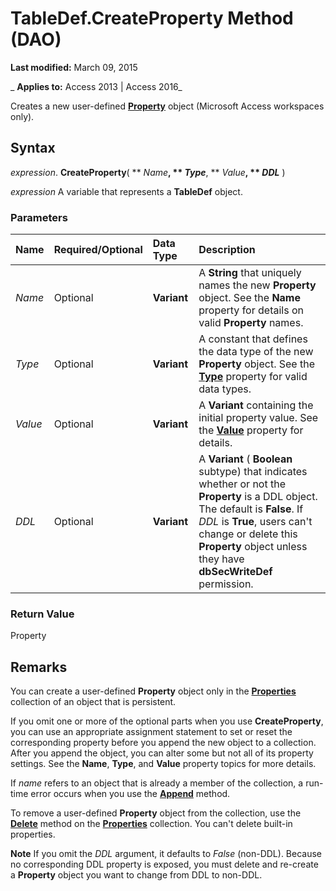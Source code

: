 
# TableDef.CreateProperty Method (DAO)

 **Last modified:** March 09, 2015

 _ **Applies to:** Access 2013 | Access 2016_

Creates a new user-defined  **[Property](a1ecb0db-bb93-a7b5-23c3-0b73f275dfe0.md)** object (Microsoft Access workspaces only).


## Syntax

 _expression_. **CreateProperty**( ** _Name_**, ** _Type_**, ** _Value_**, ** _DDL_** )

 _expression_ A variable that represents a **TableDef** object.


### Parameters



|**Name**|**Required/Optional**|**Data Type**|**Description**|
|:-----|:-----|:-----|:-----|
| _Name_|Optional|**Variant**|A  **String** that uniquely names the new **Property** object. See the **Name** property for details on valid **Property** names.|
| _Type_|Optional|**Variant**| A constant that defines the data type of the new **Property** object. See the **[Type](1295ca40-78c1-bdd0-d407-e1b5be8adfd4.md)** property for valid data types.|
| _Value_|Optional|**Variant**|A  **Variant** containing the initial property value. See the **[Value](6c0f9a8d-f51a-b8cf-8830-f8d960a1d08c.md)** property for details.|
| _DDL_|Optional|**Variant**|A  **Variant** ( **Boolean** subtype) that indicates whether or not the **Property** is a DDL object. The default is **False**. If _DDL_ is **True**, users can't change or delete this **Property** object unless they have **dbSecWriteDef** permission.|

### Return Value

Property


## Remarks

You can create a user-defined  **Property** object only in the **[Properties](CD07184A-A261-29C9-542F-BC2EFF6F4AF6.md)** collection of an object that is persistent.

If you omit one or more of the optional parts when you use  **CreateProperty**, you can use an appropriate assignment statement to set or reset the corresponding property before you append the new object to a collection. After you append the object, you can alter some but not all of its property settings. See the **Name**, **Type**, and **Value** property topics for more details.

If  _name_ refers to an object that is already a member of the collection, a run-time error occurs when you use the **[Append](a0e553ba-6a57-09af-3436-4f6ca3cbe561.md)** method.

To remove a user-defined  **Property** object from the collection, use the **[Delete](a8e249e7-7526-3eff-a5cf-70cab2081970.md)** method on the **[Properties](CD07184A-A261-29C9-542F-BC2EFF6F4AF6.md)** collection. You can't delete built-in properties.




 **Note**  If you omit the  _DDL_ argument, it defaults to _False_ (non-DDL). Because no corresponding DDL property is exposed, you must delete and re-create a **Property** object you want to change from DDL to non-DDL.

